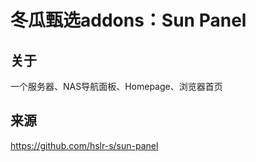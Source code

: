 # 冬瓜甄选addons：Sun Panel

## 关于

一个服务器、NAS导航面板、Homepage、浏览器首页

## 来源

https://github.com/hslr-s/sun-panel